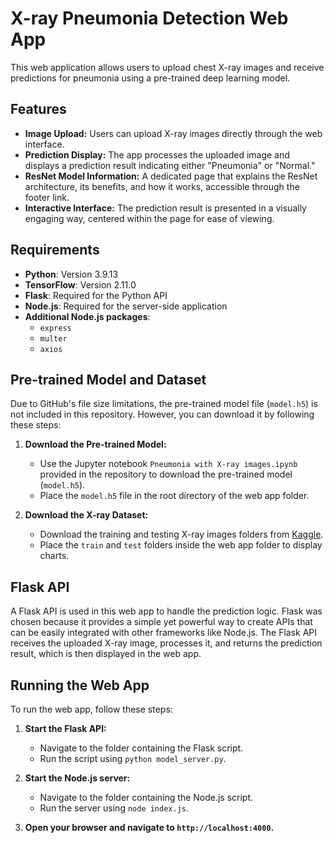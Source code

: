 # X-ray Pneumonia Detection Web App

This web application allows users to upload chest X-ray images and receive predictions for pneumonia using a pre-trained deep learning model.

## Features

- **Image Upload:** Users can upload X-ray images directly through the web interface.
- **Prediction Display:** The app processes the uploaded image and displays a prediction result indicating either "Pneumonia" or "Normal."
- **ResNet Model Information:** A dedicated page that explains the ResNet architecture, its benefits, and how it works, accessible through the footer link.
- **Interactive Interface:** The prediction result is presented in a visually engaging way, centered within the page for ease of viewing.

## Requirements

- **Python**: Version 3.9.13
- **TensorFlow**: Version 2.11.0
- **Flask**: Required for the Python API
- **Node.js**: Required for the server-side application
- **Additional Node.js packages**:
  - `express`
  - `multer`
  - `axios`

## Pre-trained Model and Dataset

Due to GitHub's file size limitations, the pre-trained model file (`model.h5`) is not included in this repository. However, you can download it by following these steps:

1. **Download the Pre-trained Model:**
   - Use the Jupyter notebook `Pneumonia with X-ray images.ipynb` provided in the repository to download the pre-trained model (`model.h5`).
   - Place the `model.h5` file in the root directory of the web app folder.

2. **Download the X-ray Dataset:**
   - Download the training and testing X-ray images folders from [Kaggle](https://www.kaggle.com/datasets/paultimothymooney/chest-xray-pneumonia).
   - Place the `train` and `test` folders inside the web app folder to display charts.

## Flask API

A Flask API is used in this web app to handle the prediction logic. Flask was chosen because it provides a simple yet powerful way to create APIs that can be easily integrated with other frameworks like Node.js. The Flask API receives the uploaded X-ray image, processes it, and returns the prediction result, which is then displayed in the web app.

## Running the Web App

To run the web app, follow these steps:

1. **Start the Flask API:**
   - Navigate to the folder containing the Flask script.
   - Run the script using `python model_server.py`.

2. **Start the Node.js server:**
   - Navigate to the folder containing the Node.js script.
   - Run the server using `node index.js`.

3. **Open your browser and navigate to `http://localhost:4000`.**
